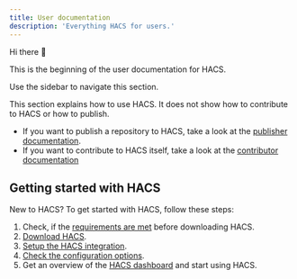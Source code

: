 ```yaml
---
title: User documentation
description: 'Everything HACS for users.'
---
```

Hi there :wave:

This is the beginning of the user documentation for HACS.

Use the sidebar to navigate this section.

This section explains how to use HACS. It does not show how to contribute to HACS or how to publish.

- If you want to publish a repository to HACS, take a look at the [publisher documentation](/docs/publish/index.md).
- If you want to contribute to HACS itself, take a look at the [contributor documentation](/docs/contribute/index.md)

## Getting started with HACS

New to HACS? To get started with HACS, follow these steps:

1. Check, if the [requirements are met](/docs/use/download/prerequisites.md) before downloading HACS.
2. [Download HACS](/docs/use/download/download.md).
3. [Setup the HACS integration](/docs/use/configuration/basic.md).
4. [Check the configuration options](/docs/use/configuration/options.md).
5. Get an overview of the [HACS dashboard](/docs/use/manage/dashboard.md) and start using HACS.


